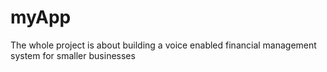 # myApp
The whole project is about building a voice enabled financial management system for smaller businesses

